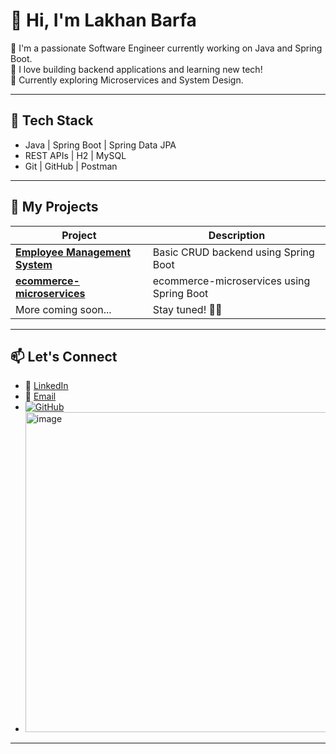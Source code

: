 # 👋 Hi, I'm Lakhan Barfa

🎯 I'm a passionate Software Engineer currently working on Java and Spring Boot.  
💼 I love building backend applications and learning new tech!  
🌱 Currently exploring Microservices and System Design.

---

## 🔧 Tech Stack

- Java | Spring Boot | Spring Data JPA
- REST APIs | H2 | MySQL
- Git | GitHub | Postman

---

## 📂 My Projects

| Project                         | Description                          |
|----------------------------------|--------------------------------------|
| **[Employee Management System](https://github.com/lakhanbarfa17/employee-management-system)**  | Basic CRUD backend using Spring Boot |
| **[ecommerce-microservices](https://github.com/lakhanbarfa17/ecommerce-microservices)**  | ecommerce-microservices using Spring Boot |
| More coming soon...             | Stay tuned! 👨‍💻                     |

---

## 📫 Let's Connect

- 💼 [LinkedIn](https://www.linkedin.com/in/lakhanbarfa)
- 📩 [Email](lakhanbarfa17@gmail.com)
- [![GitHub](https://img.shields.io/badge/GitHub-181717?style=for-the-badge&logo=github&logoColor=white)](https://github.com/lakhanbarfa17)
- <img width="512" height="512" alt="image" src="https://github.com/user-attachments/assets/68beea54-0af2-42e5-8d7a-e5f039144899" />



---
